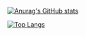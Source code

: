 [![Anurag's GitHub stats](https://github-readme-stats.vercel.app/api?username=dave122345&show_icons=true&count_private=true&theme=tokyonight)](https://github.com/auraghazra/github-readme-stats)

[![Top Langs](https://github-readme-stats.vercel.app/api/top-langs/?username=dave122345&layout=compact&theme=tokyonight)](https://github.com/anuraghazra/github-readme-stats)

